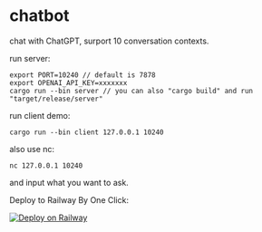 # chatbot

chat with ChatGPT, surport 10 conversation contexts.


run server:
```
export PORT=10240 // default is 7878
export OPENAI_API_KEY=xxxxxxx
cargo run --bin server // you can also "cargo build" and run "target/release/server"
```

run client demo:
```
cargo run --bin client 127.0.0.1 10240
```


also use nc:
```
nc 127.0.0.1 10240
```
and input what you want to ask.


Deploy to Railway By One Click:

[![Deploy on Railway](https://railway.app/button.svg)](https://railway.app/template/MrDA8-?referralCode=hpNd9_)
